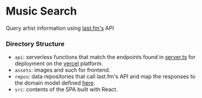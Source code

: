 # Music Search
Query artist information using [last.fm's](https://www.last.fm/api/) API

### Directory Structure
- `api`: serverless functions that match the endpoints found in [server.ts](./server.ts) for deployment on the [vercel](https://vercel.com/) platform.
- `assets`: images and such for frontend.
- `repos`: data repositories that call last.fm's API and map the responses to the domain model defined [here](./src/api.ts).
- `src`: contents of the SPA built with React.